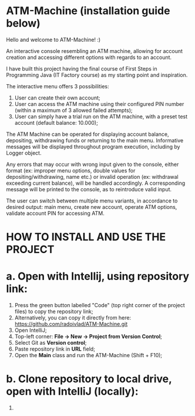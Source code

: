 # ATM-Machine (installation guide below)

Hello and welcome to ATM-Machine! :)

An interactive console resembling an ATM machine, allowing for account creation and accessing different options with regards to an account.

I have built this project having the final course of First Steps in Programming Java (IT Factory course) as my starting point and inspiration.

The interactive menu offers 3 possibilities:
1. User can create their own account;
2. User can access the ATM machine using their configured PIN number (within a maximum of 3 allowed failed attempts);
3. User can simply have a trial run on the ATM machine, with a preset test account (default balance: 10.000);

The ATM Machine can be operated for displaying account balance, depositing, withdrawing funds or returning to the main menu. Informative messages will be displayed throughout program execution, including by Logger object.

Any errors that may occur with wrong input given to the console, either format (ex: improper menu options, double values for depositing/withdrawing, name etc.) or invalid operation (ex: withdrawal exceeding current balance), will be handled accordingly. A corresponding message will be printed to the console, as to reintroduce valid input.

The user can switch between multiple menu variants, in accordance to desired output: main menu, create new account, operate ATM options, validate account PIN for accessing ATM.

# HOW TO INSTALL AND USE THE PROJECT

# a. Open with Intellij, using repository link:

1. Press the green button labelled "Code" (top right corner of the project files) to copy the repository link;
2. Alternatively, you can copy it directly from here: https://github.com/radoivlad/ATM-Machine.git 
3. Open IntelliJ;
4. Top-left corner: **File -> New -> Project from Version Control**;
5. Select Git as **Version control**;
6. Paste repository link in **URL** field;
7. Open the **Main** class and run the ATM-Machine (Shift + F10);

# b. Clone repository to local drive, open with IntelliJ (locally):

1. 

